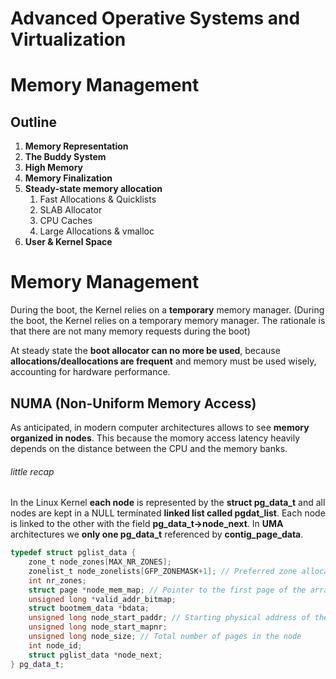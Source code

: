 
# Advanced Operative Systems and Virtualization
# Memory Management

## Outline
1. **Memory Representation**
2. **The Buddy System**
3. **High Memory**
4. **Memory Finalization**
5. **Steady-state memory allocation**
   1. Fast Allocations & Quicklists
   2. SLAB Allocator
   3. CPU Caches
   4. Large Allocations & vmalloc
6. **User & Kernel Space**


# Memory Management

During the boot, the Kernel relies on a **temporary** memory manager. (During the boot, the Kernel relies on a temporary memory manager. The rationale is that there are not many memory requests during the boot)

At steady state the **boot allocator can no more be used**, because **allocations/deallocations are frequent** and memory must be used wisely, accounting for hardware performance.

## NUMA (Non-Uniform Memory Access)
As anticipated, in modern computer architectures allows to see **memory organized in nodes**. This because the momory access latency heavily depends on the distance between the CPU and the memory banks.

###### little recap
In the Linux Kernel **each node** is represented by the **struct pg_data_t** and all nodes are kept in a NULL terminated **linked list called pgdat_list**. Each node is linked to the other with the field **pg_data_t->node_next**. In **UMA** architectures we **only one pg_data_t** referenced by **contig_page_data**.

```c
typedef struct pglist_data {
    zone_t node_zones[MAX_NR_ZONES];
    zonelist_t node_zonelists[GFP_ZONEMASK+1]; // Preferred zone allocation order
    int nr_zones;
    struct page *node_mem_map; // Pointer to the first page of the array of frames of the node
    unsigned long *valid_addr_bitmap;
    struct bootmem_data *bdata;
    unsigned long node_start_paddr; // Starting physical address of the node (PFN)
    unsigned long node_start_mapnr;
    unsigned long node_size; // Total number of pages in the node
    int node_id;
    struct pglist_data *node_next;
} pg_data_t;
```